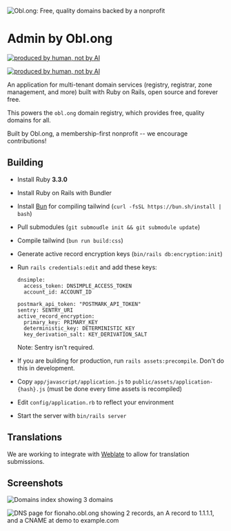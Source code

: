 
![Obl.ong: Free, quality domains backed by a nonprofit](https://github.com/obl-ong/admin/assets/19589006/2ee94019-99db-499e-8076-7fd52fd28629)

# Admin by Obl.ong


[![produced by human, not by AI](https://github.com/obl-ong/admin/assets/19589006/470f71c5-7338-43ae-b42b-b386ad69468c#gh-dark-mode-only)](https://notbyai.fyi#gh-dark-mode-only)

[![produced by human, not by AI](https://github.com/obl-ong/admin/assets/19589006/933d3b3d-9f80-47df-9e4b-57b1055b0c10#gh-light-mode-only)](https://notbyai.fyi#gh-light-mode-only)

An application for multi-tenant domain services (registry, registrar, zone management, and more) built with Ruby on Rails, open source and forever free.

This powers the `obl.ong` domain registry, which provides free, quality domains for all.

Built by Obl.ong, a membership-first nonprofit -- we encourage contributions!


## Building

- Install Ruby **3.3.0**
- Install Ruby on Rails with Bundler
- Install [Bun](https://bun.sh) for compiling tailwind (`curl -fsSL https://bun.sh/install | bash`)
- Pull submodules (`git submoudle init && git submodule update`)
- Compile tailwind (`bun run build:css`)
- Generate active record encryption keys (`bin/rails db:encryption:init`)
- Run `rails credentials:edit` and add these keys:
  
  ```
  dnsimple:
    access_token: DNSIMPLE_ACCESS_TOKEN
    account_id: ACCOUNT_ID

  postmark_api_token: "POSTMARK_API_TOKEN"
  sentry: SENTRY_URI
  active_record_encryption:
    primary_key: PRIMARY_KEY
    deterministic_key: DETERMINISTIC_KEY
    key_derivation_salt: KEY_DERIVATION_SALT
  ```
  Note: Sentry isn't required.
- If you are building for production, run `rails assets:precompile`. Don't do this in development.
- Copy `app/javascript/application.js` to `public/assets/application-{hash}.js` (must be done every time assets is recompiled)
- Edit `config/application.rb` to reflect your environment
- Start the server with `bin/rails server`

## Translations

We are working to integrate with [Weblate](https://hosted.weblate.org/projects/oblong/) to allow for translation submissions.

## Screenshots

![Domains index showing 3 domains](https://github.com/obl-ong/admin/assets/19589006/227d0a2e-70a2-4227-befc-7d3ce6fdc1bb)

![DNS page for fionaho.obl.ong showing 2 records, an A record to 1.1.1.1, and a CNAME at demo to example.com](https://github.com/obl-ong/admin/assets/19589006/b3cd0329-9380-4758-b5e6-22afc7601333)
